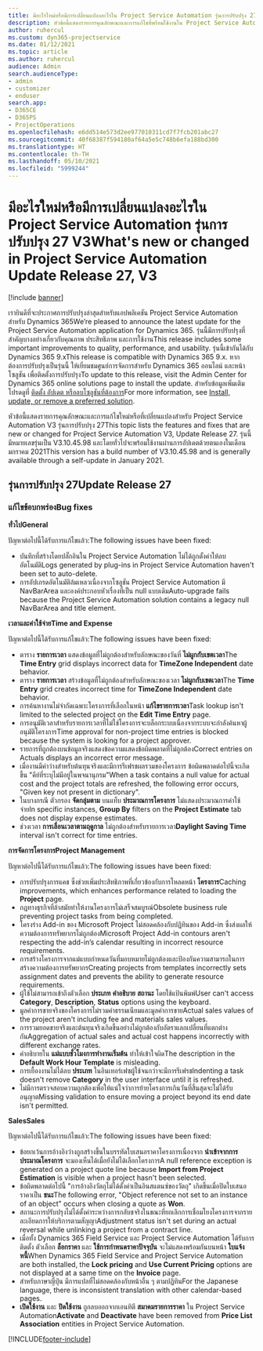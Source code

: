 ```yaml
---
title: มีอะไรใหม่หรือมีการเปลี่ยนแปลงอะไรใน Project Service Automation รุ่นการปรับปรุง 27 V3
description: หัวข้อนี้แสดงรายการคุณลักษณะและการแก้ไขที่พร้อมใช้งานใน Project Service Automation รุ่นการปรับปรุง 27 V3
author: ruhercul
ms.custom: dyn365-projectservice
ms.date: 01/12/2021
ms.topic: article
ms.author: ruhercul
audience: Admin
search.audienceType:
- admin
- customizer
- enduser
search.app:
- D365CE
- D365PS
- ProjectOperations
ms.openlocfilehash: e6dd514e573d2ee977010311cd7f7fcb201abc27
ms.sourcegitcommit: 40f68387f594180af64a5e5c748b6efa188bd300
ms.translationtype: HT
ms.contentlocale: th-TH
ms.lasthandoff: 05/10/2021
ms.locfileid: "5999244"
---
```

# <a name="whats-new-or-changed-in-project-service-automation-update-release-27-v3"></a><span data-ttu-id="16814-103">มีอะไรใหม่หรือมีการเปลี่ยนแปลงอะไรใน Project Service Automation รุ่นการปรับปรุง 27 V3</span><span class="sxs-lookup"><span data-stu-id="16814-103">What's new or changed in Project Service Automation Update Release 27, V3</span></span>

[!include [banner](../includes/psa-now-project-operations.md)]

<span data-ttu-id="16814-104">เรายินดีที่จะประกาศการปรับปรุงล่าสุดสำหรับแอปพลิเคชัน Project Service Automation สำหรับ Dynamics 365</span><span class="sxs-lookup"><span data-stu-id="16814-104">We’re pleased to announce the latest update for the Project Service Automation application for Dynamics 365.</span></span> <span data-ttu-id="16814-105">รุ่นนี้มีการปรับปรุงที่สำคัญบางอย่างเกี่ยวกับคุณภาพ ประสิทธิภาพ และการใช้งาน</span><span class="sxs-lookup"><span data-stu-id="16814-105">This release includes some important improvements to quality, performance, and usability.</span></span> <span data-ttu-id="16814-106">รุ่นนี้เข้ากันได้กับ Dynamics 365 9.x</span><span class="sxs-lookup"><span data-stu-id="16814-106">This release is compatible with Dynamics 365 9.x.</span></span> <span data-ttu-id="16814-107">หากต้องการปรับปรุงเป็นรุ่นนี้ ให้เยี่ยมชมศูนย์การจัดการสำหรับ Dynamics 365 ออนไลน์ และหน้าโซลูชัน เพื่อติดตั้งการปรับปรุง</span><span class="sxs-lookup"><span data-stu-id="16814-107">To update to this release, visit the Admin Center for Dynamics 365 online solutions page to install the update.</span></span> <span data-ttu-id="16814-108">สำหรับข้อมูลเพิ่มเติม โปรดดูที่ [ติดตั้ง อัปเดต หรือลบโซลูชันที่ต้องการ](/power-platform/admin/install-remove-preferred-solution)</span><span class="sxs-lookup"><span data-stu-id="16814-108">For more information, see [Install, update, or remove a preferred solution](/power-platform/admin/install-remove-preferred-solution).</span></span>

<span data-ttu-id="16814-109">หัวข้อนี้แสดงรายการคุณลักษณะและการแก้ไขใหม่หรือที่เปลี่ยนแปลงสำหรับ Project Service Automation V3 รุ่นการปรับปรุง 27</span><span class="sxs-lookup"><span data-stu-id="16814-109">This topic lists the features and fixes that are new or changed for Project Service Automation V3, Update Release 27.</span></span> <span data-ttu-id="16814-110">รุ่นนี้มีหมายเลขรุ่นเป็น V3.10.45.98 และโดยทั่วไปจะพร้อมใช้งานผ่านการอัปเดตด้วยตนเองในเดือนมกราคม 2021</span><span class="sxs-lookup"><span data-stu-id="16814-110">This version has a build number of V3.10.45.98 and is generally available through a self-update in January 2021.</span></span>

## <a name="update-release-27"></a><span data-ttu-id="16814-111">รุ่นการปรับปรุง 27</span><span class="sxs-lookup"><span data-stu-id="16814-111">Update Release 27</span></span>

### <a name="bug-fixes"></a><span data-ttu-id="16814-112">แก้ไขข้อบกพร่อง</span><span class="sxs-lookup"><span data-stu-id="16814-112">Bug fixes</span></span>

<span data-ttu-id="16814-113">**ทั่วไป**</span><span class="sxs-lookup"><span data-stu-id="16814-113">**General**</span></span>

<span data-ttu-id="16814-114">ปัญหาต่อไปนี้ได้รับการแก้ไขแล้ว:</span><span class="sxs-lookup"><span data-stu-id="16814-114">The following issues have been fixed:</span></span>

- <span data-ttu-id="16814-115">บันทึกที่สร้างโดยปลั๊กอินใน Project Service Automation ไม่ได้ถูกตั้งค่าให้ลบอัตโนมัติ</span><span class="sxs-lookup"><span data-stu-id="16814-115">Logs generated by plug-ins in Project Service Automation haven't been set to auto-delete.</span></span>
- <span data-ttu-id="16814-116">การอัปเกรดอัตโนมัติล้มเหลวเนื่องจากโซลูชัน Project Service Automation มี NavBarArea และองค์ประกอบหัวเรื่องที่เป็น null แบบเดิม</span><span class="sxs-lookup"><span data-stu-id="16814-116">Auto-upgrade fails because the Project Service Automation solution contains a legacy null NavBarArea and title element.</span></span>

<span data-ttu-id="16814-117">**เวลาและค่าใช้จ่าย**</span><span class="sxs-lookup"><span data-stu-id="16814-117">**Time and Expense**</span></span>

<span data-ttu-id="16814-118">ปัญหาต่อไปนี้ได้รับการแก้ไขแล้ว:</span><span class="sxs-lookup"><span data-stu-id="16814-118">The following issues have been fixed:</span></span>

- <span data-ttu-id="16814-119">ตาราง **รายการเวลา** แสดงข้อมูลที่ไม่ถูกต้องสำหรับลักษณะของวันที่ **ไม่ผูกกับเขตเวลา**</span><span class="sxs-lookup"><span data-stu-id="16814-119">The **Time Entry** grid displays incorrect data for **TimeZone Independent** date behavior.</span></span>
- <span data-ttu-id="16814-120">ตาราง **รายการเวลา** สร้างข้อมูลที่ไม่ถูกต้องสำหรับลักษณะของเวลา **ไม่ผูกกับเขตเวลา**</span><span class="sxs-lookup"><span data-stu-id="16814-120">The **Time Entry** grid creates incorrect time for **TimeZone Independent** date behavior.</span></span>
- <span data-ttu-id="16814-121">การค้นหางานไม่จำกัดเฉพาะโครงการที่เลือกในหน้า **แก้ไขรายการเวลา**</span><span class="sxs-lookup"><span data-stu-id="16814-121">Task lookup isn't limited to the selected project on the **Edit Time Entry** page.</span></span>
- <span data-ttu-id="16814-122">การอนุมัติเวลาสำหรับรายการเวลาที่ไม่ใช่โครงการจะบล็อกระบบเนื่องจากระบบจะกำลังค้นหาผู้อนุมัติโครงการ</span><span class="sxs-lookup"><span data-stu-id="16814-122">Time approval for non-project time entries is blocked because the system is looking for a project approver.</span></span>
- <span data-ttu-id="16814-123">รายการที่ถูกต้องบนข้อมูลจริงแสดงข้อความแสดงข้อผิดพลาดที่ไม่ถูกต้อง</span><span class="sxs-lookup"><span data-stu-id="16814-123">Correct entries on Actuals displays an incorrect error message.</span></span>
- <span data-ttu-id="16814-124">เมื่องานมีค่าว่างสำหรับต้นทุนจริงและมีการรีเฟรชผลรวมของโครงการ ข้อผิดพลาดต่อไปนี้จะเกิดขึ้น "คีย์ที่ระบุไม่มีอยู่ในพจนานุกรม"</span><span class="sxs-lookup"><span data-stu-id="16814-124">When a task contains a null value for actual cost and the project totals are refreshed, the following error occurs, "Given key not present in dictionary".</span></span>
- <span data-ttu-id="16814-125">ในบางกรณี ตัวกรอง **จัดกลุ่มตาม** บนแท็บ **ประมาณการโครงการ** ไม่แสดงประมาณการค่าใช้จ่าย</span><span class="sxs-lookup"><span data-stu-id="16814-125">In specific instances, **Group By** filters on the **Project Estimate** tab does not display expense estimates.</span></span>
- <span data-ttu-id="16814-126">ช่วงเวลา **การเลื่อนเวลาตามฤดูกาล** ไม่ถูกต้องสำหรับรายการเวลา</span><span class="sxs-lookup"><span data-stu-id="16814-126">**Daylight Saving Time** interval isn't correct for time entries.</span></span>

<span data-ttu-id="16814-127">**การจัดการโครงการ**</span><span class="sxs-lookup"><span data-stu-id="16814-127">**Project Management**</span></span>

<span data-ttu-id="16814-128">ปัญหาต่อไปนี้ได้รับการแก้ไขแล้ว:</span><span class="sxs-lookup"><span data-stu-id="16814-128">The following issues have been fixed:</span></span>

- <span data-ttu-id="16814-129">การปรับปรุงการแคช ซึ่งช่วยเพิ่มประสิทธิภาพที่เกี่ยวข้องกับการโหลดหน้า **โครงการ**</span><span class="sxs-lookup"><span data-stu-id="16814-129">Caching improvements, which enhances performance related to loading the **Project** page.</span></span>
- <span data-ttu-id="16814-130">กฎทางธุรกิจที่ล้าสมัยทำให้งานโครงการไม่เสร็จสมบูรณ์</span><span class="sxs-lookup"><span data-stu-id="16814-130">Obsolete business rule preventing project tasks from being completed.</span></span>
- <span data-ttu-id="16814-131">โครงร่าง Add-in ของ Microsoft Project ไม่สอดคล้องกับปฏิทินของ Add-in ซึ่งส่งผลให้ความต้องการทรัพยากรไม่ถูกต้อง</span><span class="sxs-lookup"><span data-stu-id="16814-131">Microsoft Project Add-in contours aren't respecting the add-in’s calendar resulting in incorrect resource requirements.</span></span>
- <span data-ttu-id="16814-132">การสร้างโครงการจากแม่แบบกำหนดวันที่มอบหมายไม่ถูกต้องและป้องกันความสามารถในการสร้างความต้องการทรัพยากร</span><span class="sxs-lookup"><span data-stu-id="16814-132">Creating projects from templates incorrectly sets assignment dates and prevents the ability to generate resource requirements.</span></span>
- <span data-ttu-id="16814-133">ผู้ใช้ไม่สามารถเข้าถึงตัวเลือก **ประเภท** **คำอธิบาย** **สถานะ** โดยใช้แป้นพิมพ์</span><span class="sxs-lookup"><span data-stu-id="16814-133">User can't access **Category**, **Description**, **Status** options using the keyboard.</span></span>
- <span data-ttu-id="16814-134">มูลค่าการขายจริงของโครงการไม่รวมค่าธรรมเนียมและมูลค่าการขาย</span><span class="sxs-lookup"><span data-stu-id="16814-134">Actual sales values of the project aren't including fee and materials sales values.</span></span>
- <span data-ttu-id="16814-135">การรวมยอดขายจริงและต้นทุนจริงเกิดขึ้นอย่างไม่ถูกต้องกับอัตราแลกเปลี่ยนที่แตกต่างกัน</span><span class="sxs-lookup"><span data-stu-id="16814-135">Aggregation of actual sales and actual cost happens incorrectly with different exchange rates.</span></span>
- <span data-ttu-id="16814-136">คำอธิบายใน **แม่แบบชั่วโมงการทำงานเริ่มต้น** ทำให้เข้าใจผิด</span><span class="sxs-lookup"><span data-stu-id="16814-136">The description in the **Default Work Hour Template** is misleading.</span></span>
- <span data-ttu-id="16814-137">การเยื้องงานไม่ได้ลบ **ประเภท** ในอินเทอร์เฟซผู้ใช้จนกว่าจะมีการรีเฟรช</span><span class="sxs-lookup"><span data-stu-id="16814-137">Indenting a task doesn't remove **Category** in the user interface until it is refreshed.</span></span>
- <span data-ttu-id="16814-138">ไม่มีการตรวจสอบความถูกต้องเพื่อให้แน่ใจว่าการย้ายโครงการเกินวันที่สิ้นสุดจะไม่ได้รับอนุญาต</span><span class="sxs-lookup"><span data-stu-id="16814-138">Missing validation to ensure moving a project beyond its end date isn't permitted.</span></span>

<span data-ttu-id="16814-139">**Sales**</span><span class="sxs-lookup"><span data-stu-id="16814-139">**Sales**</span></span>

<span data-ttu-id="16814-140">ปัญหาต่อไปนี้ได้รับการแก้ไขแล้ว:</span><span class="sxs-lookup"><span data-stu-id="16814-140">The following issues have been fixed:</span></span>

- <span data-ttu-id="16814-141">ข้อยกเว้นการอ้างอิงว่างถูกสร้างขึ้นในบรรทัดใบเสนอราคาโครงการเนื่องจาก **นำเข้าจากการประมาณโครงการ** จะมองเห็นได้เมื่อยังไม่ได้เลือกโครงการ</span><span class="sxs-lookup"><span data-stu-id="16814-141">A null reference exception is generated on a project quote line because **Import from Project Estimation** is visible when a project hasn't been selected.</span></span>
- <span data-ttu-id="16814-142">ข้อผิดพลาดต่อไปนี้ "การอ้างอิงวัตถุไม่ได้ตั้งค่าเป็นอินสแตนซ์ของวัตถุ" เกิดขึ้นเมื่อปิดใบเสนอราคาเป็น **ชนะ**</span><span class="sxs-lookup"><span data-stu-id="16814-142">The following error, "Object reference not set to an instance of an object" occurs when closing a quote as **Won**.</span></span>
- <span data-ttu-id="16814-143">สถานะการปรับปรุงไม่ได้ตั้งค่าระหว่างการกลับชจริงในขณะที่ยกเลิกการเชื่อมโยงโครงการจากรายละเอียดการให้บริการตามสัญญา</span><span class="sxs-lookup"><span data-stu-id="16814-143">Adjustment status isn't set during an actual reversal while unlinking a project from a contract line.</span></span>
- <span data-ttu-id="16814-144">เมื่อทั้ง Dynamics 365 Field Service และ Project Service Automation ได้รับการติดตั้ง ตัวเลือก **ล็อกราคา** และ **ใช้การกำหนดราคาปัจจุบัน** จะไม่แสดงพร้อมกันบนหน้า **ใบแจ้งหนี้**</span><span class="sxs-lookup"><span data-stu-id="16814-144">When Dynamics 365 Field Service and Project Service Automation are both installed, the **Lock pricing** and **Use Current Pricing** options are not displayed at a same time on the **Invoice** page.</span></span>
- <span data-ttu-id="16814-145">สำหรับภาษาญี่ปุ่น มีการแปลที่ไม่สอดคล้องกับหน้าอื่น ๆ ตามปฏิทิน</span><span class="sxs-lookup"><span data-stu-id="16814-145">For the Japanese language, there is inconsistent translation with other calendar-based pages.</span></span>
- <span data-ttu-id="16814-146">**เปิดใช้งาน** และ **ปิดใช้งาน** ถูกลบออกจากเอนทิตี **สมาคมรายการราคา** ใน Project Service Automation</span><span class="sxs-lookup"><span data-stu-id="16814-146">**Activate** and **Deactivate** have been removed from **Price List Association** entities in Project Service Automation.</span></span>


[!INCLUDE[footer-include](../includes/footer-banner.md)]